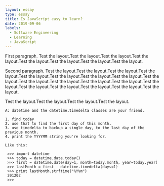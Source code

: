 ```yaml
---
layout: essay
type: essay
title: Is JavaScript easy to learn?
date: 2019-09-06
labels:
  - Software Engineering
  - Learning
  - JavaScript
---
```


First paragraph. Test the layout.Test the layout.Test the layout.Test the layout.Test the layout.Test the layout.Test the layout.Test the layout.

Second paragraph. Test the layout.Test the layout.Test the layout.Test the layout.Test the layout.Test the layout.Test the layout.Test the layout.Test the layout.Test the layout.Test the layout.Test the layout.Test the layout.Test the layout.Test the layout.Test the layout.Test the layout.Test the layout.Test the layout.

Test the layout.Test the layout.Test the layout.Test the layout.


```
A: datetime and the datetime.timedelta classes are your friend.

1. find today
2. use that to find the first day of this month.
3. use timedelta to backup a single day, to the last day of the previous month.
4. print the YYYYMM string you're looking for.

Like this:

 >>> import datetime
 >>> today = datetime.date.today()
 >>> first = datetime.date(day=1, month=today.month, year=today.year)
 >>> lastMonth = first - datetime.timedelta(days=1)
 >>> print lastMonth.strftime("%Y%m")
 201202
 >>>

```
